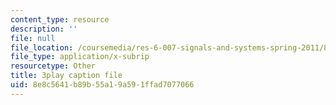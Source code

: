 ```yaml
---
content_type: resource
description: ''
file: null
file_location: /coursemedia/res-6-007-signals-and-systems-spring-2011/8e8c5641b89b55a19a591ffad7077066_KT3yNuY_FPM.vtt
file_type: application/x-subrip
resourcetype: Other
title: 3play caption file
uid: 8e8c5641-b89b-55a1-9a59-1ffad7077066
---
```

